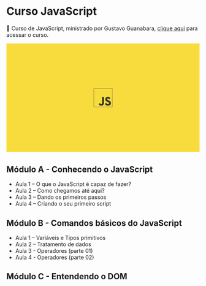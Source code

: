 # Curso JavaScript
🚀 Curso de JavaScript, ministrado por Gustavo Guanabara, [clique aqui](https://www.youtube.com/playlist?list=PLHz_AreHm4dlsK3Nr9GVvXCbpQyHQl1o1) para acessar o curso.

<img src="./src/img/cover.jpg" alt="wallpaper javascript"/>

##  Módulo A - Conhecendo o JavaScript

- Aula 1 – O que o JavaScript é capaz de fazer?
- Aula 2 – Como chegamos até aqui?
- Aula 3 – Dando os primeiros passos
- Aula 4 – Criando o seu primeiro script

## Módulo B - Comandos básicos do JavaScript

- Aula 1 – Variáveis e Tipos primitivos
- Aula 2 – Tratamento de dados
- Aula 3 - Operadores (parte 01)
- Aula 4 - Operadores (parte 02)

## Módulo C - Entendendo o DOM


